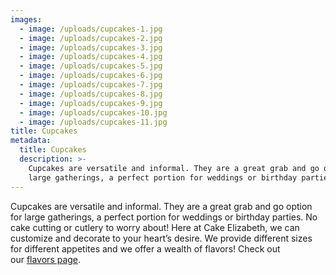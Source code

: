 ```yaml
---
images:
  - image: /uploads/cupcakes-1.jpg
  - image: /uploads/cupcakes-2.jpg
  - image: /uploads/cupcakes-3.jpg
  - image: /uploads/cupcakes-4.jpg
  - image: /uploads/cupcakes-5.jpg
  - image: /uploads/cupcakes-6.jpg
  - image: /uploads/cupcakes-7.jpg
  - image: /uploads/cupcakes-8.jpg
  - image: /uploads/cupcakes-9.jpg
  - image: /uploads/cupcakes-10.jpg
  - image: /uploads/cupcakes-11.jpg
title: Cupcakes
metadata:
  title: Cupcakes
  description: >-
    Cupcakes are versatile and informal. They are a great grab and go option for
    large gatherings, a perfect portion for weddings or birthday parties.
---
```


Cupcakes are versatile and informal. They are a great grab and go option for large gatherings, a perfect portion for weddings or birthday parties. No cake cutting or cutlery to worry about! Here at Cake Elizabeth, we can customize and decorate to your heart’s desire. We provide different sizes for different appetites and we offer a wealth of flavors! Check out our [flavors page](https://cakeelizabeth.com/cake-pricing-flavors).
